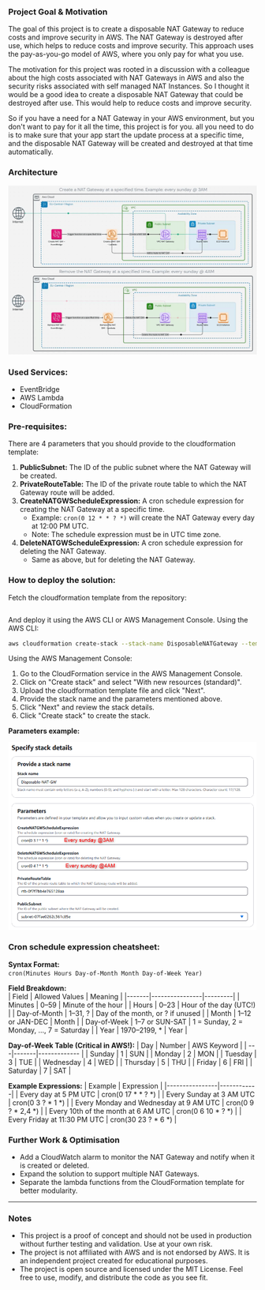 ### Project Goal & Motivation
The goal of this project is to create a disposable NAT Gateway to reduce costs and improve security in AWS. The NAT Gateway is destroyed after use, which helps to reduce costs and improve security. 
This approach uses the pay-as-you-go model of AWS, where you only pay for what you use.

The motivation for this project was rooted in a discussion with a colleague about the high costs associated with NAT Gateways in AWS and also the security risks associated with self managed NAT Instances. So I thought it would be a good idea to create a disposable NAT Gateway that could be destroyed after use. This would help to reduce costs and improve security.

So if you have a need for a NAT Gateway in your AWS environment, but you don't want to pay for it all the time, this project is for you. all you need to do is to make sure that your app start the update process at a specific time, and the disposable NAT Gateway will be created and destroyed at that time automatically.

### Architecture
<img src="readme-files/Disposable-NAT-GW-Diagram.gif" alt="Disposable NAT Gateway Architecture" width="1000"/>  

### Used Services:
- EventBridge
- AWS Lambda
- CloudFormation

### Pre-requisites:
There are 4 parameters that you should provide to the cloudformation template:
1. **PublicSubnet:** The ID of the public subnet where the NAT Gateway will be created.
2. **PrivateRouteTable:** The ID of the private route table to which the NAT Gateway route will be added.
3. **CreateNATGWScheduleExpression:** A cron schedule expression for creating the NAT Gateway at a specific time. 
   - Example: `cron(0 12 * * ? *)` will create the NAT Gateway every day at 12:00 PM UTC.
   - Note: The schedule expression must be in UTC time zone.
4. **DeleteNATGWScheduleExpression:** A cron schedule expression for deleting the NAT Gateway.
   - Same as above, but for deleting the NAT Gateway.

### How to deploy the solution:
Fetch the cloudformation template from the repository:
```bash

```
And deploy it using the AWS CLI or AWS Management Console.
Using the AWS CLI:
```bash
aws cloudformation create-stack --stack-name DisposableNATGateway --template-body file://path/to/template.yaml --parameters ParameterKey=PublicSubnet,ParameterValue=subnet-12345678 ParameterKey=PrivateRouteTable,ParameterValue=routetable-12345678 ParameterKey=CreateNATGWScheduleExpression,ParameterValue="cron(0 12 * * ? *)" ParameterKey=DeleteNATGWScheduleExpression,ParameterValue="cron(0 12 * * ? *)"
```
Using the AWS Management Console:
1. Go to the CloudFormation service in the AWS Management Console.
2. Click on "Create stack" and select "With new resources (standard)".
3. Upload the cloudformation template file and click "Next".
4. Provide the stack name and the parameters mentioned above.
5. Click "Next" and review the stack details.
6. Click "Create stack" to create the stack.

**Parameters example:**

<img src="readme-files/cf-using-console.png" alt="CloudFormation Parameters" width="800"/>

### Cron schedule expression cheatsheet:

**Syntax Format:**  
`cron(Minutes Hours Day-of-Month Month Day-of-Week Year)`

**Field Breakdown:**  
| Field | Allowed Values | Meaning |
|-------|----------------|---------|
| Minutes | 0–59 | Minute of the hour |
| Hours | 0–23 | Hour of the day (UTC!) |
| Day-of-Month | 1–31, ? | Day of the month, or ? if unused |
| Month | 1–12 or JAN-DEC | Month |
| Day-of-Week | 1–7 or SUN-SAT | 1 = Sunday, 2 = Monday, ..., 7 = Saturday |
| Year | 1970–2199, * | Year |

**Day-of-Week Table (Critical in AWS!):**
| Day | Number | AWS Keyword |
| ---|-------|------------- |
| Sunday | 1 | SUN |
| Monday | 2 | MON |
| Tuesday | 3 | TUE |
| Wednesday | 4 | WED |
| Thursday | 5 | THU |
| Friday | 6 | FRI |
| Saturday | 7 | SAT |

**Example Expressions:**
| Example        | Expression |
|----------------|------------|
| Every day at 5 PM UTC | cron(0 17 * * ? *) |
| Every Sunday at 3 AM UTC | cron(0 3 ? * 1 *) |
| Every Monday and Wednesday at 9 AM UTC | cron(0 9 ? * 2,4 *) |
| Every 10th of the month at 6 AM UTC | cron(0 6 10 * ? *) |
| Every Friday at 11:30 PM UTC | cron(30 23 ? * 6 *) |

### Further Work & Optimisation
- Add a CloudWatch alarm to monitor the NAT Gateway and notify when it is created or deleted.
- Expand the solution to support multiple NAT Gateways.
- Separate the lambda functions from the CloudFormation template for better modularity.

---

### Notes
- This project is a proof of concept and should not be used in production without further testing and validation. Use at your own risk.
- The project is not affiliated with AWS and is not endorsed by AWS. It is an independent project created for educational purposes.
- The project is open source and licensed under the MIT License. Feel free to use, modify, and distribute the code as you see fit.
